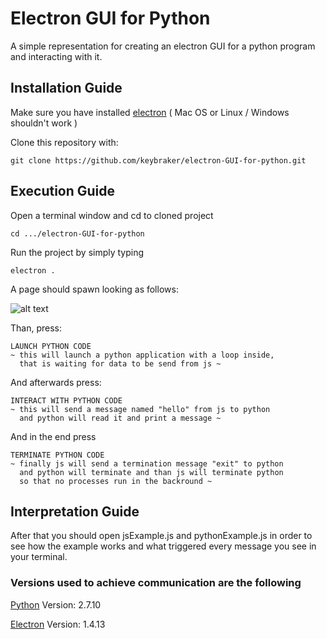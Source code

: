 # Electron GUI for Python

A simple representation for  creating an electron GUI for a python program and interacting with it.

## Installation Guide

Make sure you have installed [electron](https://electron.atom.io) ( Mac OS or Linux / Windows shouldn't work )

Clone this repository with:
```
git clone https://github.com/keybraker/electron-GUI-for-python.git
```

## Execution Guide

Open a terminal window and cd to cloned project
```
cd .../electron-GUI-for-python
```
Run the project by simply typing
```
electron .
```
A page should spawn looking as follows:

![alt text](https://raw.githubusercontent.com/keybraker/electron-GUI-for-python/master/jsPython.png)

Than, press: 
```
LAUNCH PYTHON CODE
~ this will launch a python application with a loop inside,
  that is waiting for data to be send from js ~
```

And afterwards press: 
```
INTERACT WITH PYTHON CODE
~ this will send a message named "hello" from js to python
  and python will read it and print a message ~
```
And in the end press 
```
TERMINATE PYTHON CODE
~ finally js will send a termination message "exit" to python
  and python will terminate and than js will terminate python
  so that no processes run in the backround ~
```

## Interpretation Guide

After that you should open jsExample.js and pythonExample.js in order to see how the example works and what triggered every message you see in your terminal.

### Versions used to achieve communication are the following


[Python](https://www.python.org/downloads/) Version: 2.7.10

[Electron](https://electron.atom.io) Version: 1.4.13
